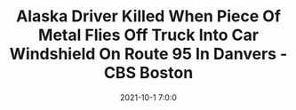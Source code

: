 ---
"title": "Alaska Driver Killed When Piece Of Metal Flies Off Truck Into Car Windshield On Route 95 In Danvers - CBS Boston"
"date": "2021-10-1 7:0:0"
"feed_name": "GOOGLENEWSCONSTRUCTION"
"feed_website": "https://news.google.com/search?q=construction%2Bincident&hl=en-US&gl=US&ceid=US:en"
"feed_rss": "https://news.google.com/rss/search?q=construction%2Bincident&hl=en-US&gl=US&ceid=US:en"
"link": "https://boston.cbslocal.com/2021/10/01/danvers-route-95-metal-windshield-crash-death-thomas-arrington-alaska/"
"source": "{'href': 'https://boston.cbslocal.com', 'title': 'CBS Boston'}"
"file": "_posts/2021-1-1-a58ae4f7416d41f68455820a7b4bdc6da5308a05.md"
"accident": "0"
"drilling": "0"
"dead": "0"
"injured": "0"
"arrested": "0"
"place": "unknown place"
"where": "unknown site"
"causes": "unknown"
"place_uri": "unknown place"
---